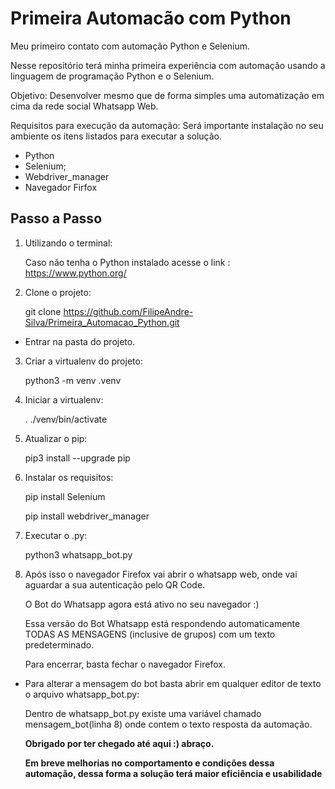 # Primeira Automacão com Python
Meu primeiro contato com automação Python e Selenium.

Nesse repositório terá minha primeira experiência com automação usando a linguagem de programação Python e o Selenium.

Objetivo: Desenvolver mesmo que de forma simples uma automatização em cima da rede social Whatsapp Web.

Requisitos para execução da automação:
Será importante instalação no seu ambiente os itens listados para executar a solução.
- Python
- Selenium;
- Webdriver_manager
- Navegador Firfox

## Passo a Passo
1. Utilizando o terminal:

    Caso não tenha o Python instalado acesse o link : https://www.python.org/

2. Clone o projeto:

    git clone https://github.com/FilipeAndre-Silva/Primeira_Automacao_Python.git
  - Entrar na pasta do projeto.
  
  
3. Criar a virtualenv do projeto:

    python3 -m venv .venv
  
4. Iniciar a virtualenv:
  
    . ./venv/bin/activate


5. Atualizar o pip:
  
    pip3 install --upgrade pip
  
6. Instalar os requisitos: 
  
    pip install Selenium
  
    pip install webdriver_manager

7. Executar o .py:
  
    python3 whatsapp_bot.py
  
8. Após isso o navegador Firefox vai abrir o whatsapp web, onde vai aguardar a sua autenticação pelo QR Code.
  
    O Bot do Whatsapp agora está ativo no seu navegador :)
  
    Essa versão do Bot Whatsapp está respondendo automaticamente TODAS AS MENSAGENS (inclusive de grupos) com um texto predeterminado.
  
    Para encerrar, basta fechar o navegador Firefox.
    
- Para alterar a mensagem do bot basta abrir em qualquer editor de texto o arquivo whatsapp_bot.py:
  
  Dentro de whatsapp_bot.py existe uma variável chamado mensagem_bot(linha 8) onde contem o texto resposta da automação.
  
  **Obrigado por ter chegado até aqui :) abraço.**
  
  **Em breve melhorias no comportamento e condições dessa automação, dessa forma a solução terá maior eficiência e usabilidade**
  
